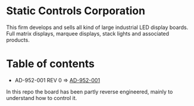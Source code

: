 # Static Controls Corporation

This firm develops and sells all kind of large industrial LED display boards.
Full matrix displays, marquee displays, stack lights and associated products.

# Table of contents

* AD-952-001 REV 0 => [AD-952-001](ad-952-001/readme.md)

In this repo the board has been partly reverse engineered, mainly to understand how to control it.
